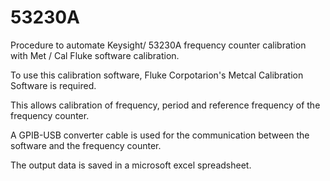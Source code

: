 # 53230A
Procedure to automate Keysight/ 53230A frequency counter calibration with Met / Cal Fluke software calibration.

To use this calibration software, Fluke Corpotarion's Metcal Calibration Software is required.

This allows calibration of frequency, period and reference frequency of the frequency counter.

A GPIB-USB converter cable is used for the communication between the software and the frequency counter.

The output data is saved in a microsoft excel spreadsheet.
